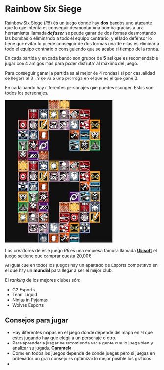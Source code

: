 # Rainbow Six Siege

Rainbow Six Siege (*R6*) és un juego donde hay **dos** bandos uno atacante que lo que intenta es conseguir desmontar una bomba gracias a una herramienta llamada ***defuser*** se peude ganar de dos formas desmontando las bombas o eliminando a todo el equipo contrario, y el lado defensor lo tiene que evitar lo puede conseguir de dos formas una de ellas es eliminar a todo el equipo contrario o consiguiendo que se acabe el tiempo de la ronda.

En cada partida y en cada bando son grupos de **5** asi que es recomendable jugar con 4 amigos mas para poder disfrutar al maximo del juego.

Para conseguir ganar la partida es al mejor de 4 rondas i si por casualidad se llegara al 3 ; 3 se va a una prorroga en el que es el que gane 2.

En cada bando hay diferentes personajes que puedes escoger. Estos son todos los personajes.

![Personajes R6](R6.png)


Los creadores de este juego *R6* es una empresa famosa llamada [**Ubisoft**](https://www.ubisoft.com/es-es/game/rainbow-six/siege) el juego se tiene que comprar cuesta 20,00€

Al igual que en todos los juegos hay un apartado de Esports competitivo en el que hay un **mundial** para llegar a ser el mejor club.

El *ranking* de los mejores clubes són: 

- G2 Esports
- Team Liquid
- Ninjas in Pyjamas
- Wolves Esports

## Consejos para jugar

 - Hay diferentes mapas en el juego donde depende del mapa en el que estes jugando hay que elegir a un personaje o otro.
 - Para aprender a juagar se recomienda ver a gente que lo juega bien y analizar su jugada. [**Caramelo**](https://www.youtube.com/@CarameloYT)
 - Como en todos los juegos depende de donde jueges pero si juegas en ordenador un gran consejo es optimizar lo mejor posible los graficos
 - 
